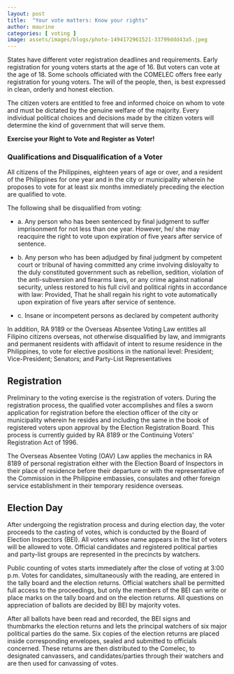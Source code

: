 ```yaml
---
layout: post
title:  "Your vote matters: Know your rights"
author: maurine
categories: [ voting ]
image: assets/images/blogs/photo-1494172961521-33799ddd43a5.jpeg
---
```


States have different voter registration deadlines and requirements. Early registration for young voters starts at the age of 16. But voters can vote at the age of 18. Some schools officiated with the COMELEC offers free early registration for young voters. The will of the people, then, is best expressed in clean, orderly and honest election.


The citizen voters are entitled to free and informed choice on whom to vote and must be dictated by the genuine welfare of the majority. Every individual political choices and decisions made by the citizen voters will determine the kind of government that will serve them.


**Exercise your Right to Vote and Register as Voter!**


### Qualifications and Disqualification of a Voter


All citizens of the Philippines, eighteen years of age or over, and a resident of the Philippines for one year and in the city or municipality wherein he proposes to vote for at least six months immediately preceding the election are qualified to vote.

The following shall be disqualified from voting:

- a. Any person who has been sentenced by final judgment to suffer imprisonment for not less than one year. However, he/ she may reacquire the right to vote upon expiration of five years after service of sentence.

- b. Any person who has been adjudged by final judgment by competent court or tribunal of having committed any crime involving disloyalty to the duly constituted government such as rebellion, sedition, violation of the anti-subversion and firearms laws, or any crime against national security, unless restored to his full civil and political rights in accordance with law: Provided, That he shall regain his right to vote automatically upon expiration of five years after service of sentence.

- c. Insane or incompetent persons as declared by competent authority


In addition, RA 9189 or the Overseas Absentee Voting Law entitles all Filipino citizens overseas, not otherwise disqualified by law, and immigrants and permanent residents with affidavit of intent to resume residence in the Philippines, to vote for elective positions in the national level: President; Vice-President; Senators; and Party-List Representatives



## Registration


Preliminary to the voting exercise is the registration of voters. During the registration process, the qualified voter accomplishes and files a sworn application for registration before the election officer of the city or municipality wherein he resides and including the same in the book of registered voters upon approval by the Election Registration Board. This process is currently guided by RA 8189 or the Continuing Voters’ Registration Act of 1996.


The Overseas Absentee Voting (OAV) Law applies the mechanics in RA 8189 of personal registration either with the Election Board of Inspectors in their place of residence before their departure or with the representative of the Commission in the Philippine embassies, consulates and other foreign service establishment in their temporary residence overseas.


## Election Day


After undergoing the registration process and during election day, the voter proceeds to the casting of votes, which is conducted by the Board of Election Inspectors (BEI). All voters whose name appears in the list of voters will be allowed to vote. Official candidates and registered political parties and party-list groups are represented in the precincts by watchers.

Public counting of votes starts immediately after the close of voting at 3:00 p.m. Votes for candidates, simultaneously with the reading, are entered in the tally board and the election returns. Official watchers shall be permitted full access to the proceedings, but only the members of the BEI can write or place marks on the tally board and on the election returns. All questions on appreciation of ballots are decided by BEI by majority votes.


After all ballots have been read and recorded, the BEI signs and thumbmarks the election returns and lets the principal watchers of six major political parties do the same. Six copies of the election returns are placed inside corresponding envelopes, sealed and submitted to officials concerned. These returns are then distributed to the Comelec, to designated canvassers, and candidates/parties through their watchers and are then used for canvassing of votes.

